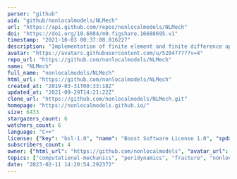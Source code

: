 ```yaml
---
parser: "github"
uid: "github/nonlocalmodels/NLMech"
url: "https://api.github.com/repos/nonlocalmodels/NLMech"
doi: "https://doi.org/10.6084/m9.figshare.16688695.v1"
timestamp: "2021-10-03 00:37:08.016227"
description: "Implementation of finite element and finite difference approximation of Nonlocal models"
avatar: "https://avatars.githubusercontent.com/u/52047777?v=4"
repo_url: "https://github.com/nonlocalmodels/NLMech"
name: "NLMech"
full_name: "nonlocalmodels/NLMech"
html_url: "https://github.com/nonlocalmodels/NLMech"
created_at: "2019-03-31T00:33:18Z"
updated_at: "2021-09-29T14:21:22Z"
clone_url: "https://github.com/nonlocalmodels/NLMech.git"
homepage: "https://nonlocalmodels.github.io/"
size: 6433
stargazers_count: 6
watchers_count: 6
language: "C++"
license: {"key": "bsl-1.0", "name": "Boost Software License 1.0", "spdx_id": "BSL-1.0", "url": "https://api.github.com/licenses/bsl-1.0", "node_id": "MDc6TGljZW5zZTI4"}
subscribers_count: 4
owner: {"html_url": "https://github.com/nonlocalmodels", "avatar_url": "https://avatars.githubusercontent.com/u/52047777?v=4", "login": "nonlocalmodels", "type": "Organization"}
topics: ["computational-mechanics", "peridynamics", "fracture", "nonlocalmodels"]
date: "2023-02-11 14:20:54.292372"
---
```

